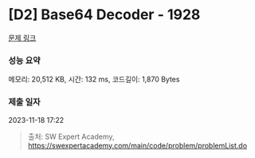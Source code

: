 # [D2] Base64 Decoder - 1928 

[문제 링크](https://swexpertacademy.com/main/code/problem/problemDetail.do?contestProbId=AV5PR4DKAG0DFAUq) 

### 성능 요약

메모리: 20,512 KB, 시간: 132 ms, 코드길이: 1,870 Bytes

### 제출 일자

2023-11-18 17:22



> 출처: SW Expert Academy, https://swexpertacademy.com/main/code/problem/problemList.do